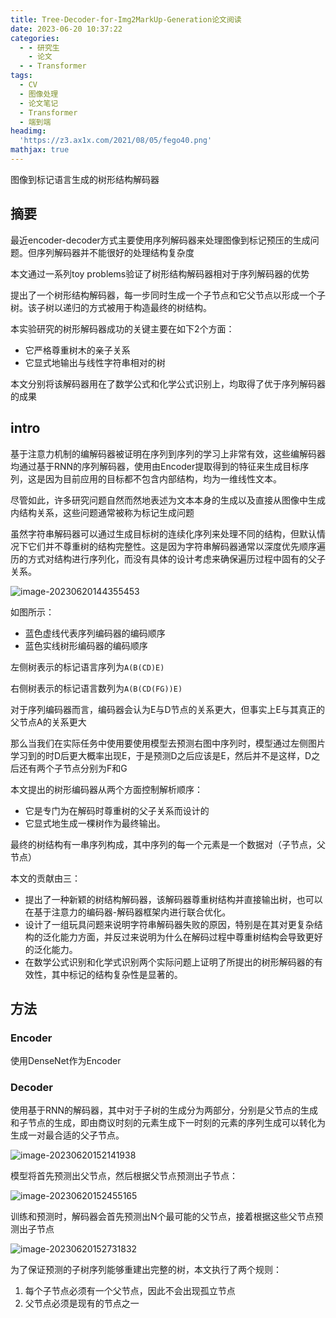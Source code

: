 ```yaml
---
title: Tree-Decoder-for-Img2MarkUp-Generation论文阅读
date: 2023-06-20 10:37:22
categories:
  - - 研究生
    - 论文
  - - Transformer
tags:
  - CV
  - 图像处理
  - 论文笔记
  - Transformer
  - 端到端
headimg:
  'https://z3.ax1x.com/2021/08/05/fego40.png'
mathjax: true
---
```

图像到标记语言生成的树形结构解码器
<!-- more -->

## 摘要

最近encoder-decoder方式主要使用序列解码器来处理图像到标记预压的生成问题。但序列解码器并不能很好的处理结构复杂度

本文通过一系列toy problems验证了树形结构解码器相对于序列解码器的优势

提出了一个树形结构解码器，每一步同时生成一个子节点和它父节点以形成一个子树。该子树以递归的方式被用于构造最终的树结构。

本实验研究的树形解码器成功的关键主要在如下2个方面：

- 它严格尊重树木的亲子关系
- 它显式地输出与线性字符串相对的树

本文分别将该解码器用在了数学公式和化学公式识别上，均取得了优于序列解码器的成果

## intro

基于注意力机制的编解码器被证明在序列到序列的学习上非常有效，这些编解码器均通过基于RNN的序列解码器，使用由Encoder提取得到的特征来生成目标序列，这是因为目前应用的目标都不包含内部结构，均为一维线性文本。

尽管如此，许多研究问题自然而然地表述为文本本身的生成以及直接从图像中生成内结构关系，这些问题通常被称为标记生成问题

虽然字符串解码器可以通过生成目标树的连续化序列来处理不同的结构，但默认情况下它们并不尊重树的结构完整性。这是因为字符串解码器通常以深度优先顺序遍历的方式对结构进行序列化，而没有具体的设计考虑来确保遍历过程中固有的父子关系。

![image-20230620144355453](C:\Users\12865\AppData\Roaming\Typora\typora-user-images\image-20230620144355453.png)

如图所示：

- 蓝色虚线代表序列编码器的编码顺序
- 蓝色实线树形编码器的编码顺序

左侧树表示的标记语言序列为`A(B(CD)E)`

右侧树表示的标记语言数列为`A(B(CD(FG))E)`

对于序列编码器而言，编码器会认为E与D节点的关系更大，但事实上E与其真正的父节点A的关系更大

那么当我们在实际任务中使用要使用模型去预测右图中序列时，模型通过左侧图片学习到的时D后更大概率出现E，于是预测D之后应该是E，然后并不是这样，D之后还有两个子节点分别为F和G

本文提出的树形编码器从两个方面控制解析顺序：

- 它是专门为在解码时尊重树的父子关系而设计的
- 它显式地生成一棵树作为最终输出。

最终的树结构有一串序列构成，其中序列的每一个元素是一个数据对（子节点，父节点）

本文的贡献由三：

- 提出了一种新颖的树结构解码器，该解码器尊重树结构并直接输出树，也可以在基于注意力的编码器-解码器框架内进行联合优化。
- 设计了一组玩具问题来说明字符串解码器失败的原因，特别是在其对更复杂结构的泛化能力方面，并反过来说明为什么在解码过程中尊重树结构会导致更好的泛化能力。
- 在数学公式识别和化学式识别两个实际问题上证明了所提出的树形解码器的有效性，其中标记的结构复杂性是显著的。

## 方法

### Encoder

使用DenseNet作为Encoder

### Decoder

使用基于RNN的解码器，其中对于子树的生成分为两部分，分别是父节点的生成和子节点的生成，即由商议时刻的元素生成下一时刻的元素的序列生成可以转化为生成一对最合适的父子节点。

![image-20230620152141938](C:\Users\12865\AppData\Roaming\Typora\typora-user-images\image-20230620152141938.png)

模型将首先预测出父节点，然后根据父节点预测出子节点：

![image-20230620152455165](C:\Users\12865\AppData\Roaming\Typora\typora-user-images\image-20230620152455165.png)

训练和预测时，解码器会首先预测出N个最可能的父节点，接着根据这些父节点预测出子节点

![image-20230620152731832](C:\Users\12865\AppData\Roaming\Typora\typora-user-images\image-20230620152731832.png)

为了保证预测的子树序列能够重建出完整的树，本文执行了两个规则：

1. 每个子节点必须有一个父节点，因此不会出现孤立节点
2. 父节点必须是现有的节点之一

